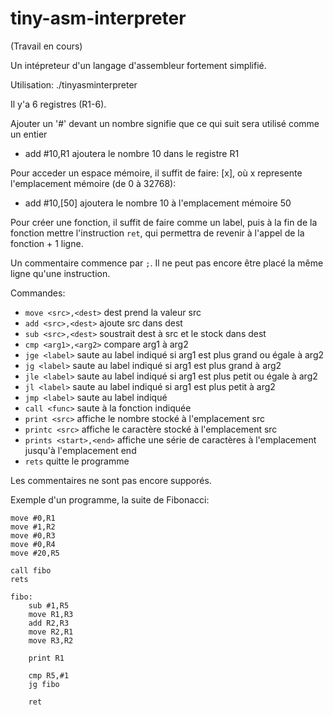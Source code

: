 # tiny-asm-interpreter
(Travail en cours)

Un intépreteur d'un langage d'assembleur fortement simplifié.

Utilisation: ./tinyasminterpreter <nom du fichier>

Il y'a 6 registres (R1-6).

Ajouter un '#' devant un nombre signifie que ce qui suit sera utilisé comme un entier
  - add #10,R1 ajoutera le nombre 10 dans le registre R1

Pour acceder un espace mémoire, il suffit de faire: [x], où x represente l'emplacement mémoire (de 0 à 32768):
  - add #10,[50] ajoutera le nombre 10 à l'emplacement mémoire 50

Pour créer une fonction, il suffit de faire comme un label, puis à la fin de la fonction mettre l'instruction `ret`, qui permettra de revenir à l'appel de la fonction + 1 ligne.

Un commentaire commence par `;`. Il ne peut pas encore être placé la même ligne qu'une instruction.

Commandes:
  - `move <src>,<dest>` dest prend la valeur src
  - `add <src>,<dest>` ajoute src dans dest 
  - `sub <src>,<dest>` soustrait dest à src et le stock dans dest
  - `cmp <arg1>,<arg2>` compare arg1 à arg2
  - `jge <label>` saute au label indiqué si arg1 est plus grand ou égale à arg2
  - `jg <label>` saute au label indiqué si arg1 est plus grand à arg2
  - `jle <label>` saute au label indiqué si arg1 est plus petit ou égale à arg2
  - `jl <label>` saute au label indiqué si arg1 est plus petit à arg2
  - `jmp <label>` saute au label indiqué
  - `call <func>` saute à la fonction indiquée
  - `print <src>` affiche le nombre stocké à l'emplacement src
  - `printc <src>` affiche le caractère stocké à l'emplacement src
  - `prints <start>,<end>` affiche une série de caractères à l'emplacement <start> jusqu'à l'emplacement end
  - `rets` quitte le programme
  
Les commentaires ne sont pas encore supporés.
  
Exemple d'un programme, la suite de Fibonacci:
``` 
move #0,R1
move #1,R2
move #0,R3
move #0,R4
move #20,R5

call fibo
rets

fibo:
    sub #1,R5
    move R1,R3
    add R2,R3
    move R2,R1
    move R3,R2

    print R1

    cmp R5,#1
    jg fibo
    
    ret

``` 
